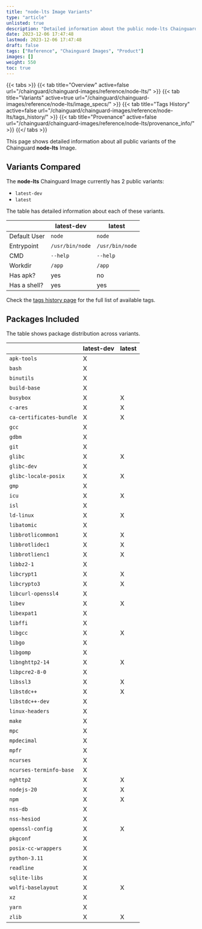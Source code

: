 ```yaml
---
title: "node-lts Image Variants"
type: "article"
unlisted: true
description: "Detailed information about the public node-lts Chainguard Image variants"
date: 2023-12-06 17:47:48
lastmod: 2023-12-06 17:47:48
draft: false
tags: ["Reference", "Chainguard Images", "Product"]
images: []
weight: 550
toc: true
---
```


{{< tabs >}}
{{< tab title="Overview" active=false url="/chainguard/chainguard-images/reference/node-lts/" >}}
{{< tab title="Variants" active=true url="/chainguard/chainguard-images/reference/node-lts/image_specs/" >}}
{{< tab title="Tags History" active=false url="/chainguard/chainguard-images/reference/node-lts/tags_history/" >}}
{{< tab title="Provenance" active=false url="/chainguard/chainguard-images/reference/node-lts/provenance_info/" >}}
{{</ tabs >}}

This page shows detailed information about all public variants of the Chainguard **node-lts** Image.

## Variants Compared
The **node-lts** Chainguard Image currently has 2 public variants: 

- `latest-dev`
- `latest`

The table has detailed information about each of these variants.

|              | latest-dev      | latest          |
|--------------|-----------------|-----------------|
| Default User | `node`          | `node`          |
| Entrypoint   | `/usr/bin/node` | `/usr/bin/node` |
| CMD          | `--help`        | `--help`        |
| Workdir      | `/app`          | `/app`          |
| Has apk?     | yes             | no              |
| Has a shell? | yes             | yes             |

Check the [tags history page](/chainguard/chainguard-images/reference/node-lts/tags_history/) for the full list of available tags.

## Packages Included
The table shows package distribution across variants.

|                          | latest-dev | latest |
|--------------------------|------------|--------|
| `apk-tools`              | X          |        |
| `bash`                   | X          |        |
| `binutils`               | X          |        |
| `build-base`             | X          |        |
| `busybox`                | X          | X      |
| `c-ares`                 | X          | X      |
| `ca-certificates-bundle` | X          | X      |
| `gcc`                    | X          |        |
| `gdbm`                   | X          |        |
| `git`                    | X          |        |
| `glibc`                  | X          | X      |
| `glibc-dev`              | X          |        |
| `glibc-locale-posix`     | X          | X      |
| `gmp`                    | X          |        |
| `icu`                    | X          | X      |
| `isl`                    | X          |        |
| `ld-linux`               | X          | X      |
| `libatomic`              | X          |        |
| `libbrotlicommon1`       | X          | X      |
| `libbrotlidec1`          | X          | X      |
| `libbrotlienc1`          | X          | X      |
| `libbz2-1`               | X          |        |
| `libcrypt1`              | X          | X      |
| `libcrypto3`             | X          | X      |
| `libcurl-openssl4`       | X          |        |
| `libev`                  | X          | X      |
| `libexpat1`              | X          |        |
| `libffi`                 | X          |        |
| `libgcc`                 | X          | X      |
| `libgo`                  | X          |        |
| `libgomp`                | X          |        |
| `libnghttp2-14`          | X          | X      |
| `libpcre2-8-0`           | X          |        |
| `libssl3`                | X          | X      |
| `libstdc++`              | X          | X      |
| `libstdc++-dev`          | X          |        |
| `linux-headers`          | X          |        |
| `make`                   | X          |        |
| `mpc`                    | X          |        |
| `mpdecimal`              | X          |        |
| `mpfr`                   | X          |        |
| `ncurses`                | X          |        |
| `ncurses-terminfo-base`  | X          |        |
| `nghttp2`                | X          | X      |
| `nodejs-20`              | X          | X      |
| `npm`                    | X          | X      |
| `nss-db`                 | X          |        |
| `nss-hesiod`             | X          |        |
| `openssl-config`         | X          | X      |
| `pkgconf`                | X          |        |
| `posix-cc-wrappers`      | X          |        |
| `python-3.11`            | X          |        |
| `readline`               | X          |        |
| `sqlite-libs`            | X          |        |
| `wolfi-baselayout`       | X          | X      |
| `xz`                     | X          |        |
| `yarn`                   | X          |        |
| `zlib`                   | X          | X      |

